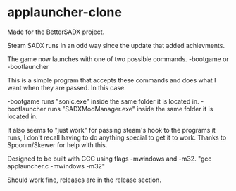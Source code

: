 # applauncher-clone
Made for the BetterSADX project.

Steam SADX runs in an odd way since the update that added achievments.

The game now launches with one of two possible commands.
-bootgame or -bootlauncher

This is a simple program that accepts these commands and does what I want when they are passed.
In this case.

-bootgame runs "sonic.exe" inside the same folder it is located in.
-bootlauncher runs "SADXModManager.exe" inside the same folder it is located in.

It also seems to "just work" for passing steam's hook to the programs it runs, I don't recall having to do anything special to get it to work.
Thanks to Spoonm/Skewer for help with this.

Designed to be built with GCC using flags -mwindows and -m32.
"gcc applauncher.c -mwindows -m32"

Should work fine, releases are in the release section.
